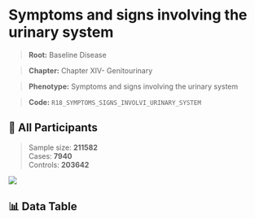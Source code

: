 # Symptoms and signs involving the urinary system

> **Root:** Baseline Disease  

> **Chapter:** Chapter XIV- Genitourinary  

> **Phenotype:** Symptoms and signs involving the urinary system  

> **Code:** `R18_SYMPTOMS_SIGNS_INVOLVI_URINARY_SYSTEM`

## 🧪 All Participants  
> Sample size: **211582**  
> Cases: **7940**  
> Controls: **203642**
<img src="/Sensitive/Figures/ALL/Baseline/R18_SYMPTOMS_SIGNS_INVOLVI_URINARY_SYSTEM.png"/>

## 📊 Data Table
<CsvTableMRF src="/Sensitive/Data/ALL/Baseline/LG_R18_SYMPTOMS_SIGNS_INVOLVI_URINARY_SYSTEM.csv"/>

